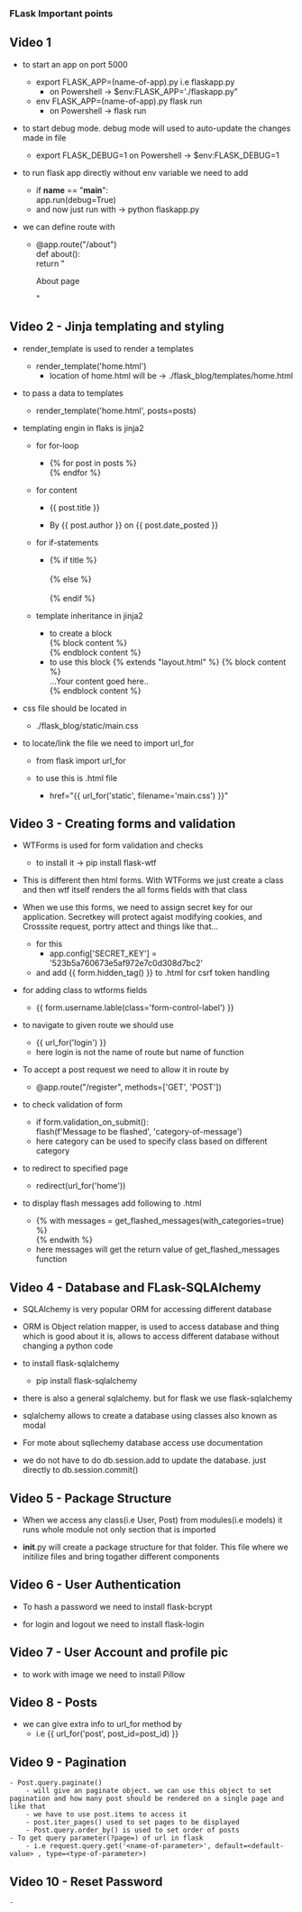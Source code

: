 ### FLask Important points

## Video 1
- to start an app on port 5000
    - export FLASK_APP=(name-of-app).py i.e flaskapp.py
        - on Powershell -> $env:FLASK_APP='./flaskapp.py"
    - env FLASK_APP=(name-of-app).py flask run
        - on Powershell -> flask run
    
- to start debug mode. debug mode will used to auto-update the changes made in file
    - export FLASK_DEBUG=1
        on Powershell -> $env:FLASK_DEBUG=1


- to run flask app directly without env variable we need to add
    - if __name__ == "__main__": <br>
        app.run(debug=True)
    - and now just run with -> python flaskapp.py

- we can define route with 
    - @app.route("/about") <br>
        def about(): <br>
            return "<p>About page</p>"


## Video 2 - Jinja templating and styling
- render_template is used to render a templates
    - render_template('home.html')
        - location of home.html will be -> ./flask_blog/templates/home.html

- to pass a data to templates
    - render_template('home.html', posts=posts)

- templating engin in flaks is jinja2
    - for for-loop 
        - {% for post in posts %} <br>
            {% endfor %}

    - for content
        - <p>{{ post.title }}</p>
        - <p>By {{ post.author }} on {{ post.date_posted }}</p>

    - for if-statements
        - {% if title %} <br>
                <title>Flask Blog - {{ title }}</title> <br>
            {% else %}  <br>
                <title>Flask Blog</title> <br>
            {% endif %}

    - template inheritance in jinja2
        - to create a block <br>
            {% block content %} <br>
            {% endblock content %}
        - to use this block
            {% extends "layout.html" %}
            {% block content %} <br>
                ...Your content goed here.. <br>
            {% endblock content %}

- css file should be located in 
    - ./flask_blog/static/main.css

- to locate/link the file we need to import url_for
    - from flask import url_for

    - to use this is .html file
        - href="{{ url_for('static', filename='main.css') }}"


## Video 3 - Creating forms and validation
- WTForms is used for form validation and checks
    - to install it -> pip install flask-wtf
- This is different then html forms. With WTForms we just create a class and then wtf itself renders the all forms fields with that class
- When we use this forms, we need to assign secret key for our application. Secretkey will protect agaist modifying cookies, and Crosssite request, portry attect and things like that...
    - for this
        - app.config['SECRET_KEY'] =  '523b5a760673e5af972e7c0d308d7bc2'
    - and add {{ form.hidden_tag() }} to .html for csrf token handling
- for adding class to wtforms fields
    - {{ form.username.lable(class='form-control-label') }}

- to navigate to given route we should use
    - {{ url_for('login') }}
    - here login is not the name of route but name of function 

- To accept a post request we need to allow it in route by
    - @app.route("/register", methods=['GET', 'POST'])

- to check validation of form
    - if form.validation_on_submit(): <br>
        flash(f'Message to be flashed', 'category-of-message')
    - here category can be used to specify class based on different category

- to redirect to specified page
    - redirect(url_for('home'))

- to display flash messages add following to .html
    - {% with messages = get_flashed_messages(with_categories=true) %} <br>
    {% endwith %}
    - here messages will get the return value of get_flashed_messages function

## Video 4 - Database and FLask-SQLAlchemy
- SQLAlchemy is very popular ORM for accessing different database
- ORM is Object relation mapper, is used to access database and thing which is good about it is, allows to access different database without changing a python code
- to install flask-sqlalchemy
    - pip install flask-sqlalchemy

- there is also a general sqlalchemy. but for flask we use flask-sqlalchemy

- sqlalchemy allows to create a database using classes also known as modal
- For mote about sqllechemy database access use documentation
- we do not have to do db.session.add to update the database. just directly to db.session.commit()

## Video 5 - Package Structure
- When we access any class(i.e User, Post) from modules(i.e models) it runs whole module not only section that is imported

- __init__.py will create a package structure for that folder. This file where we initilize files and bring togather different components

## Video 6 - User Authentication
- To hash a password we need to install flask-bcrypt

- for login and logout we need to install flask-login

## Video 7 - User Account and profile pic
- to work with image we need to install Pillow

## Video 8 - Posts
- we can give extra info to url_for method by
    - i.e {{ url_for('post', post_id=post_id) }}

## Video 9 - Pagination
    - Post.query.paginate()
        - will give an paginate object. we can use this object to set pagination and how many post should be rendered on a single page and like that
        - we have to use post.items to access it
        - post.iter_pages() used to set pages to be displayed
        - Post.query.order_by() is used to set order of posts
    - To get query parameter(?page=) of url in flask 
        - i.e request.query.get('<name-of-parameter>', default=<default-value> , type=<type-of-parameter>)

## Video 10 - Reset Password

    - 